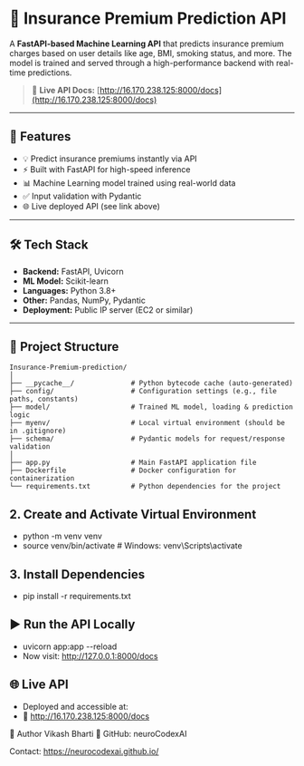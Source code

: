 # 🧠 Insurance Premium Prediction API

A **FastAPI-based Machine Learning API** that predicts insurance premium charges based on user details like age, BMI, smoking status, and more. The model is trained and served through a high-performance backend with real-time predictions.

> 🔗 **Live API Docs:** [http://16.170.238.125:8000/docs](http://16.170.238.125:8000/docs)

---

## 🚀 Features

- 💡 Predict insurance premiums instantly via API
- ⚡ Built with FastAPI for high-speed inference
- 📊 Machine Learning model trained using real-world data
- ✅ Input validation with Pydantic
- 🌐 Live deployed API (see link above)

---

## 🛠️ Tech Stack

- **Backend:** FastAPI, Uvicorn
- **ML Model:** Scikit-learn
- **Languages:** Python 3.8+
- **Other:** Pandas, NumPy, Pydantic
- **Deployment:** Public IP server (EC2 or similar)

---

## 📁 Project Structure

```text
Insurance-Premium-prediction/
│
├── __pycache__/              # Python bytecode cache (auto-generated)
├── config/                   # Configuration settings (e.g., file paths, constants)
├── model/                    # Trained ML model, loading & prediction logic
├── myenv/                    # Local virtual environment (should be in .gitignore)
├── schema/                   # Pydantic models for request/response validation
│
├── app.py                    # Main FastAPI application file
├── Dockerfile                # Docker configuration for containerization
└── requirements.txt          # Python dependencies for the project
```

## 2. Create and Activate Virtual Environment
- python -m venv venv
- source venv/bin/activate  # Windows: venv\Scripts\activate

## 3. Install Dependencies
- pip install -r requirements.txt

## ▶️ Run the API Locally
- uvicorn app:app --reload
- Now visit: http://127.0.0.1:8000/docs

## 🌐 Live API
- Deployed and accessible at:
- 📍 http://16.170.238.125:8000/docs

🙌 Author
Vikash Bharti
      🔗 GitHub: neuroCodexAI

Contact: https://neurocodexai.github.io/ 
